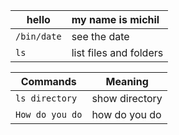 
| hello       | my name is michil      |
| ----------- |:---------------------- |
| `/bin/date` | see the date           |
| `ls`        | list files and folders |

| Commands        | Meaning        |
| --------------- | -------------- |
| `ls directory`  | show directory |
| `How do you do` | how do you do               |

